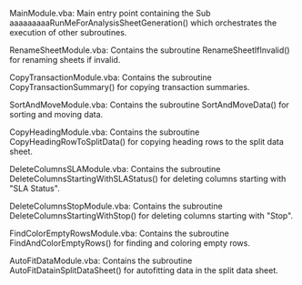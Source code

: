 MainModule.vba: Main entry point containing the Sub aaaaaaaaaRunMeForAnalysisSheetGeneration() which orchestrates the execution of other subroutines.

RenameSheetModule.vba: Contains the subroutine RenameSheetIfInvalid() for renaming sheets if invalid.

CopyTransactionModule.vba: Contains the subroutine CopyTransactionSummary() for copying transaction summaries.

SortAndMoveModule.vba: Contains the subroutine SortAndMoveData() for sorting and moving data.

CopyHeadingModule.vba: Contains the subroutine CopyHeadingRowToSplitData() for copying heading rows to the split data sheet.

DeleteColumnsSLAModule.vba: Contains the subroutine DeleteColumnsStartingWithSLAStatus() for deleting columns starting with "SLA Status".

DeleteColumnsStopModule.vba: Contains the subroutine DeleteColumnsStartingWithStop() for deleting columns starting with "Stop".

FindColorEmptyRowsModule.vba: Contains the subroutine FindAndColorEmptyRows() for finding and coloring empty rows.

AutoFitDataModule.vba: Contains the subroutine AutoFitDatainSplitDataSheet() for autofitting data in the split data sheet.
